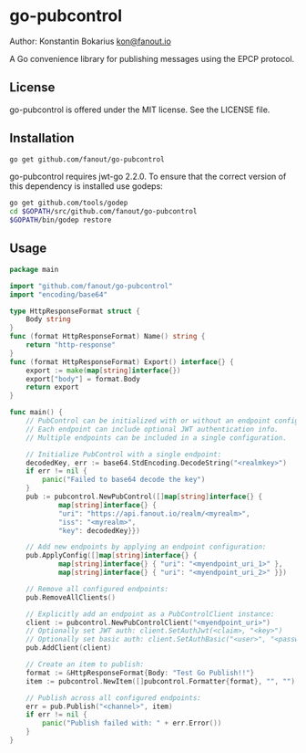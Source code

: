 go-pubcontrol
===============

Author: Konstantin Bokarius <kon@fanout.io>

A Go convenience library for publishing messages using the EPCP protocol.

License
-------

go-pubcontrol is offered under the MIT license. See the LICENSE file.

Installation
------------

```sh
go get github.com/fanout/go-pubcontrol
```

go-pubcontrol requires jwt-go 2.2.0. To ensure that the correct version of this dependency is installed use godeps:

```sh
go get github.com/tools/godep
cd $GOPATH/src/github.com/fanout/go-pubcontrol
$GOPATH/bin/godep restore
```

Usage
-----

```go
package main

import "github.com/fanout/go-pubcontrol"
import "encoding/base64"

type HttpResponseFormat struct {
    Body string
}
func (format HttpResponseFormat) Name() string {
    return "http-response"
}
func (format HttpResponseFormat) Export() interface{} {
    export := make(map[string]interface{})
    export["body"] = format.Body
    return export
}

func main() {
    // PubControl can be initialized with or without an endpoint configuration.
    // Each endpoint can include optional JWT authentication info.
    // Multiple endpoints can be included in a single configuration.

    // Initialize PubControl with a single endpoint:
    decodedKey, err := base64.StdEncoding.DecodeString("<realmkey>")
    if err != nil {
        panic("Failed to base64 decode the key")
    }
    pub := pubcontrol.NewPubControl([]map[string]interface{} {
            map[string]interface{} {
            "uri": "https://api.fanout.io/realm/<myrealm>",
            "iss": "<myrealm>", 
            "key": decodedKey}})

    // Add new endpoints by applying an endpoint configuration:
    pub.ApplyConfig([]map[string]interface{} {
            map[string]interface{} { "uri": "<myendpoint_uri_1>" },
            map[string]interface{} { "uri": "<myendpoint_uri_2>" }})

    // Remove all configured endpoints:
    pub.RemoveAllClients()

    // Explicitly add an endpoint as a PubControlClient instance:
    client := pubcontrol.NewPubControlClient("<myendpoint_uri>")
    // Optionally set JWT auth: client.SetAuthJwt(<claim>, "<key>")
    // Optionally set basic auth: client.SetAuthBasic("<user>", "<password>")
    pub.AddClient(client)

    // Create an item to publish:
    format := &HttpResponseFormat{Body: "Test Go Publish!!"} 
    item := pubcontrol.NewItem([]pubcontrol.Formatter{format}, "", "")

    // Publish across all configured endpoints:
    err = pub.Publish("<channel>", item)
    if err != nil {
        panic("Publish failed with: " + err.Error())
    }
}
```
